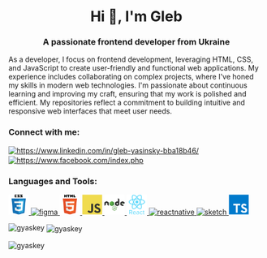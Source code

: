 <h1 align="center">Hi 👋, I'm Gleb</h1>
<h3 align="center">A passionate frontend developer from Ukraine</h3>
<p>As a developer, I focus on frontend development, leveraging HTML, CSS, and JavaScript to create user-friendly and functional web applications. My experience includes collaborating on complex projects, where I've honed my skills in modern web technologies. I'm passionate about continuous learning and improving my craft, ensuring that my work is polished and efficient. My repositories reflect a commitment to building intuitive and responsive web interfaces that meet user needs.</p>

<h3 align="left">Connect with me:</h3>
<p align="left">
<a href="https://linkedin.com/in/https://www.linkedin.com/in/gleb-yasinsky-bba18b46/" target="blank"><img align="center" src="https://raw.githubusercontent.com/rahuldkjain/github-profile-readme-generator/master/src/images/icons/Social/linked-in-alt.svg" alt="https://www.linkedin.com/in/gleb-yasinsky-bba18b46/" height="30" width="40" /></a>
<a href="https://fb.com/https://www.facebook.com/index.php" target="blank"><img align="center" src="https://raw.githubusercontent.com/rahuldkjain/github-profile-readme-generator/master/src/images/icons/Social/facebook.svg" alt="https://www.facebook.com/index.php" height="30" width="40" /></a>
</p>

<h3 align="left">Languages and Tools:</h3>
<p align="left"> <a href="https://www.w3schools.com/css/" target="_blank" rel="noreferrer"> <img src="https://raw.githubusercontent.com/devicons/devicon/master/icons/css3/css3-original-wordmark.svg" alt="css3" width="40" height="40"/> </a> <a href="https://www.figma.com/" target="_blank" rel="noreferrer"> <img src="https://www.vectorlogo.zone/logos/figma/figma-icon.svg" alt="figma" width="40" height="40"/> </a> <a href="https://www.w3.org/html/" target="_blank" rel="noreferrer"> <img src="https://raw.githubusercontent.com/devicons/devicon/master/icons/html5/html5-original-wordmark.svg" alt="html5" width="40" height="40"/> </a> <a href="https://developer.mozilla.org/en-US/docs/Web/JavaScript" target="_blank" rel="noreferrer"> <img src="https://raw.githubusercontent.com/devicons/devicon/master/icons/javascript/javascript-original.svg" alt="javascript" width="40" height="40"/> </a> <a href="https://nodejs.org" target="_blank" rel="noreferrer"> <img src="https://raw.githubusercontent.com/devicons/devicon/master/icons/nodejs/nodejs-original-wordmark.svg" alt="nodejs" width="40" height="40"/> </a> <a href="https://reactjs.org/" target="_blank" rel="noreferrer"> <img src="https://raw.githubusercontent.com/devicons/devicon/master/icons/react/react-original-wordmark.svg" alt="react" width="40" height="40"/> </a> <a href="https://reactnative.dev/" target="_blank" rel="noreferrer"> <img src="https://reactnative.dev/img/header_logo.svg" alt="reactnative" width="40" height="40"/> </a> <a href="https://www.sketch.com/" target="_blank" rel="noreferrer"> <img src="https://www.vectorlogo.zone/logos/sketchapp/sketchapp-icon.svg" alt="sketch" width="40" height="40"/> </a> <a href="https://www.typescriptlang.org/" target="_blank" rel="noreferrer"> <img src="https://raw.githubusercontent.com/devicons/devicon/master/icons/typescript/typescript-original.svg" alt="typescript" width="40" height="40"/> </a> </p>

<p><img align="left" src="https://github-readme-stats.vercel.app/api/top-langs?username=gyaskey&show_icons=true&locale=en&layout=compact" alt="gyaskey" /></p>

<p>&nbsp;<img align="center" src="https://github-readme-stats.vercel.app/api?username=gyaskey&show_icons=true&locale=en" alt="gyaskey" /></p>

<p><img align="center" src="https://github-readme-streak-stats.herokuapp.com/?user=gyaskey&" alt="gyaskey" /></p>
